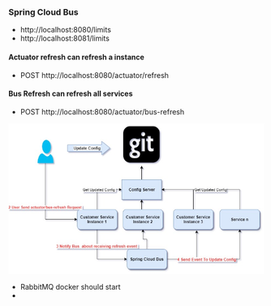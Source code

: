 ### Spring Cloud Bus

- http://localhost:8080/limits
- http://localhost:8081/limits

#### Actuator refresh can refresh a instance
- POST http://localhost:8080/actuator/refresh 

#### Bus Refresh can refresh all services 
- POST  http://localhost:8080/actuator/bus-refresh



![](images/cloud-bus.jpg)

- RabbitMQ docker should start
- 